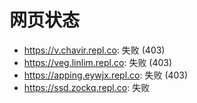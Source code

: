 # 网页状态
- https://v.chavir.repl.co: 失败 (403)
- https://veg.linlim.repl.co: 失败 (403)
- https://apping.eywjx.repl.co: 失败 (403)
- https://ssd.zockq.repl.co: 失败
